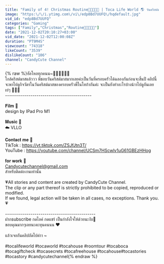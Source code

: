 ```yaml
---
title: "Family of 4! Christmas Routine🎄🎅🏻🥂🎁 | Toca Life World 🌎 วันคริสต์มาสของฉัน~ Toca story | Toca Boca"
image: "https:\/\/i.ytimg.com\/vi\/edp8Bd7UUFQ\/hqdefault.jpg"
vid_id: "edp8Bd7UUFQ"
categories: "Gaming"
tags: ["Family","Christmas","Routine🎄🎅🏻🥂🎁"]
date: "2021-12-02T20:10:27+03:00"
vid_date: "2021-12-02T12:00:08Z"
duration: "PT9M4S"
viewcount: "74318"
likeCount: "3539"
dislikeCount: "106"
channel: "CandyCute Channel"
---
```

{% raw %}ฮัลโหลทุกคนน~🎄🥂🎅🏻🎁🌟<br />ใกล้คริสต์มาสแล้ววว พี่ชอบวันคริสต์มาสมากเลยค่ะเป็นวันที่ครอบครัวได้ฉลองกันก่อนจะสิ้นปี คลิปนี้จะพาไปดูกิจวัตรในวันคริสต์มาสของครอบครัวพี่ในโทก้ากันค่ะ จะเป็นยังทำอะไรบ้างน้าาไปดูกันเลยเย่ๆ 🥂🎄🥰<br />--------------------------------------------<br /><br />𝐅𝐢𝐥𝐦 🎥<br />design by IPad Pro M1<br /><br />𝐌𝐮𝐬𝐢𝐜 🎵 <br />☁️ VLLO<br /><br />𝐂𝐨𝐧𝐭𝐚𝐜𝐭 𝐦𝐞 🧸<br />TikTok : <a rel="nofollow" target="blank" href="https://vt.tiktok.com/ZSJfJtn3T/">https://vt.tiktok.com/ZSJfJtn3T/</a><br />YouTube : <a rel="nofollow" target="blank" href="https://youtube.com/channel/UCSm7HScwlv1uG61GBEzHHog">https://youtube.com/channel/UCSm7HScwlv1uG61GBEzHHog</a><br /><br />𝐟𝐨𝐫 𝐰𝐨𝐫𝐤 📝 <br />Candycutechannel@gmail.com<br />สำหรับติดต่องานเท่านั้น<br /><br />💗All stories and content are created by CandyCute Channel.<br />The clip or any part thereof is strictly prohibited to be copied, reproduced or modified.<br />If we found, legal action will be taken in all cases, no exceptions. Thank you.💗<br /><br />----------------------------------------------<br />ฝากsubscribe กดไลค์ กดแชร์ เป็นกำลังใจให้ด้วยนะงับ🥺<br />ขอบคุณมากๆเลยนะคะทุนคนนน ❤️ <br /><br />แล้วเจอกันคลิปถัดไปค่าา ~<br /><br />#tocalifeworld #tocaworld #tocahouse #roomtour #tocaboca #tocagiftcheck #tocasecrets #tocafreehouse #tocahouse#tocastories #tocastory #candycutechannel{% endraw %}
